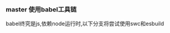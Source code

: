 ### master 使用babel工具链
babel终究是js,依赖node运行时,以下分支将尝试使用swc和esbuild
<!-- ### feature/swc 使用swc-loader -->

